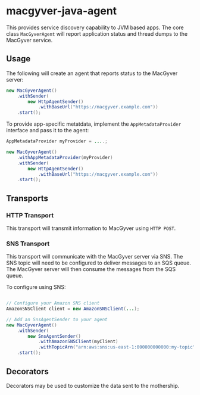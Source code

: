 # macgyver-java-agent

This provides service discovery capability to JVM based apps.  The core class ```MacGyverAgent``` will report
application status and thread dumps to the MacGyver service.


## Usage

The following will create an agent that reports status to the MacGyver server:

```java
new MacGyverAgent()
    .withSender(
        new HttpAgentSender()
            .withBaseUrl("https://macgyver.example.com"))
    .start();
```

To provide app-specific metatdata, implement the ```AppMetadataProvider``` interface and pass it to the agent:

```java
AppMetadataProvider myProvider = ....;

new MacGyverAgent()
    .withAppMetadataProvider(myProvider)
    .withSender(
        new HttpAgentSender()
            .withBaseUrl("https://macgyver.example.com"))
    .start();
```



## Transports

### HTTP  Transport

This transport will transmit information to MacGyver using ```HTTP POST```.


### SNS Transport

This transport will communicate with the MacGyver server via SNS.  The SNS topic will need to be configured to deliver messages to an SQS queue.
The MacGyver server will then consume the messages from the SQS queue.

To configure using SNS:

```java

// Configure your Amazon SNS client
AmazonSNSClient client = new AmazonSNSClient(...);

// Add an SnsAgentSender to your agent
new MacGyverAgent()
    .withSender(
        new SnsAgentSender()
            .withAmazonSNSClient(myClient)
            .withTopicArn("arn:aws:sns:us-east-1:000000000000:my-topic")))
    .start();
```

## Decorators

Decorators may be used to customize the data sent to the mothership.